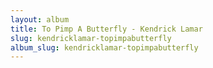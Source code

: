 ```yaml
---
layout: album
title: To Pimp A Butterfly - Kendrick Lamar
slug: kendricklamar-topimpabutterfly
album_slug: kendricklamar-topimpabutterfly
---
```

